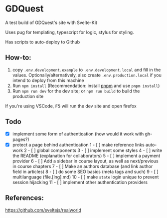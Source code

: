 # GDQuest

A test build of GDQuest's site with Svelte-Kit

Uses pug for templating, typescript for logic, stylus for styling.

Has scripts to auto-deploy to Github

## How-to:

1. copy `.env.development.example` to `.env.development.local` and fill in the values. Optionally/alternatively, also create `.env.production.local` if you intend to deploy from this machine
2. Run `npm install` (Recommendation: install [pnpm](https://pnpm.io/) and use `pnpm install`)
3. Run `npm run dev` for the dev site; or `npm run build` to build the production site

If you're using VSCode, <kbd>F5</kbd> will run the dev site and open firefox

## Todo

- [x] implement some form of authentication (how would it work with gh-pages?)
- [x] protect a page behind authentication
1 - [ ] make reference links auto-work
2 - [ ] global components
3 - [ ] implement some styles
4 - [ ] write the README (explanation for collaborators)
5 - [ ] implement a payment provider
6 - [ ] Add a sidebar in course layout, as well as next/previous in course chapters
7 - [ ] Make an authors database (and link author field in articles)
8 - [ ] do some SEO basics (meta tags and such)
9 - [ ] multilanguage (file.[lng].md)
10 - [ ] make `state` login unique to prevent session hijacking
11 - [ ] implement other authentication providers

## References:

https://github.com/sveltejs/realworld